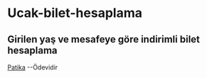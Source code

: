 # Ucak-bilet-hesaplama
## Girilen yaş ve mesafeye göre indirimli bilet hesaplama
[Patika](https://www.patika.dev/tr) --Ödevidir
